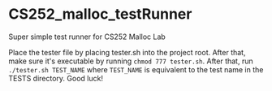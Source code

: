 # CS252_malloc_testRunner
Super simple test runner for CS252 Malloc Lab


Place the tester file by placing tester.sh into the project root. After that, make sure it's executable by running `chmod 777 tester.sh`. After that,
run `./tester.sh TEST_NAME` where `TEST_NAME` is equivalent to the test name in the TESTS directory. Good luck!
